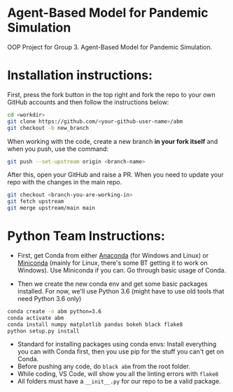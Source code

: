 # Agent-Based Model for Pandemic Simulation
OOP Project for Group 3. Agent-Based Model for Pandemic Simulation.

# Installation instructions:
First, press the fork button in the top right and fork the repo to your own GitHub accounts and then follow the instructions below:
```bash
cd <workdir>
git clone https://github.com/<your-github-user-name>/abm
git checkout -b new_branch
```
When working with the code, create a new branch **in your fork itself** and when you push, use the command:
```bash
git push --set-upstream origin <branch-name>
```
After this, open your GitHub and raise a PR. When you need to update your repo with the changes in the main repo.
```bash
git checkout <branch-you-are-working-in>
git fetch upstream
git merge upstream/main main
```
# Python Team Instructions:
- First, get Conda from either [Anaconda](https://www.anaconda.com/products/individual) (for Windows and Linux) or [Miniconda](https://docs.conda.io/en/latest/miniconda.html) (mainly for Linux, there's some BT getting it to work on Windows). Use Miniconda if you can. Go through basic usage of Conda.

- Then we create the new conda env and get some basic packages installed. For now, we'll use Python 3.6 (might have to use old tools that need Python 3.6 only)
```bash
conda create -n abm python=3.6
conda activate abm
conda install numpy matplotlib pandas bokeh black flake8
python setup.py install
```
- Standard for installing packages using conda envs: Install everything you can with Conda first, then you use pip for the stuff you can't get on Conda.
- Before pushing any code, do `black abm` from the root folder.
- While coding, VS Code, will show you all the linting errors with `flake8`
- All folders must have a `__init__.py` for our repo to be a valid package.
